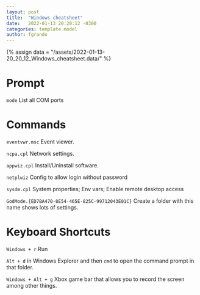 ```yaml
---
layout: post
title:  "Windows cheatsheet"
date:   2022-01-13 20:20:12 -0300
categories: template model
author: fgrando
---
```

{% assign data = "/assets/2022-01-13-20_20_12_Windows_cheatsheet.data/" %}

# Prompt
`mode` List all COM ports 


# Commands

`eventvwr.msc` Event viewer.

`ncpa.cpl` Network settings.

`appwiz.cpl` Install/Uninstall software.

`netplwiz` Config to allow login without password

`sysdm.cpl` System properties; Env vars; Enable remote desktop access

`GodMode.{ED7BA470-8E54-465E-825C-99712043E01C}` Create a folder with this name shows lots of settings.



# Keyboard Shortcuts 

`Windows + r` Run

`Alt + d` in Windows Explorer and then `cmd` to open the command prompt in that folder.

`Windows + Alt + g` Xbox game bar that allows you to record the screen among other things.

